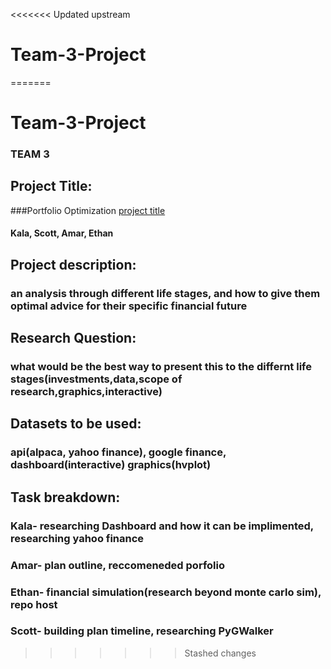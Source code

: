 <<<<<<< Updated upstream
# Team-3-Project
=======
# Team-3-Project

### TEAM 3
## Project Title: 
###Portfolio Optimization
[project title](https://github.com/EthanB1/Team-3-Project)
#### Kala, Scott, Amar, Ethan
## Project description:
### an analysis through different life stages, and how to give them optimal advice for their specific financial future
## Research Question:
### what would be the best way to present this to the differnt life stages(investments,data,scope of research,graphics,interactive)
## Datasets to be used:
### api(alpaca, yahoo finance), google finance,  dashboard(interactive) graphics(hvplot)
## Task breakdown:
### Kala- researching Dashboard and how it can be implimented, researching yahoo finance
### Amar- plan outline, reccomeneded porfolio
### Ethan- financial simulation(research beyond monte carlo sim), repo host
### Scott- building plan timeline, researching PyGWalker
>>>>>>> Stashed changes
